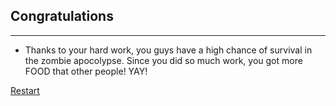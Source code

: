 ## Congratulations

---

* Thanks to your hard work, you guys have a high chance of survival in the zombie apocolypse. Since you did so much work, you got more FOOD that other people! YAY!

[Restart](../home.md)